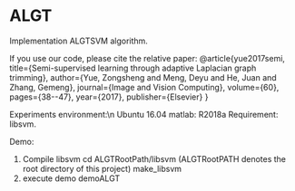 # ALGT
Implementation ALGTSVM algorithm.

If you use our code, please cite the relative paper:
@article{yue2017semi,
  title={Semi-supervised learning through adaptive Laplacian graph trimming},
  author={Yue, Zongsheng and Meng, Deyu and He, Juan and Zhang, Gemeng},
  journal={Image and Vision Computing},
  volume={60},
  pages={38--47},
  year={2017},
  publisher={Elsevier}
}

Experiments environment:\n
	Ubuntu 16.04
	matlab: R2018a
Requirement: libsvm.

Demo:
1. Compile libsvm
	cd ALGTRootPath/libsvm (ALGTRootPATH denotes the root directory of this project)
	make_libsvm
2. execute demo
	demoALGT


